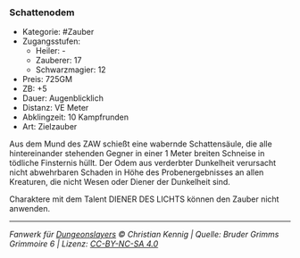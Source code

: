 ### Schattenodem

- Kategorie: #Zauber
- Zugangsstufen:
  - Heiler: -
  - Zauberer: 17
  - Schwarzmagier: 12
- Preis: 725GM
- ZB: +5
- Dauer: Augenblicklich
- Distanz: VE Meter
- Abklingzeit: 10 Kampfrunden
- Art: Zielzauber

Aus dem Mund des ZAW schießt eine wabernde Schattensäule, die alle hintereinander stehenden Gegner in einer 1 Meter breiten Schneise in tödliche Finsternis hüllt. Der Odem aus verderbter Dunkelheit verursacht nicht abwehrbaren Schaden in Höhe des Probenergebnisses an allen Kreaturen, die nicht Wesen oder Diener der Dunkelheit sind.

Charaktere mit dem Talent DIENER DES LICHTS können den Zauber nicht anwenden.

---

_Fanwerk für [Dungeonslayers](https://www.dungeonslayers.net/) © Christian Kennig | Quelle: Bruder Grimms Grimmoire 6 | Lizenz: [CC-BY-NC-SA 4.0](https://creativecommons.org/licenses/by-nc-sa/4.0/deed.de)_
